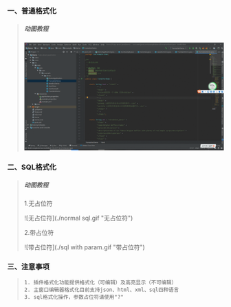 ### 一、普通格式化

> ##### 动图教程
>
> ![普通格式化](./format.gif "普通格式化")
>
>
>


### 二、SQL格式化

> ##### 动图教程
>
> 1.无占位符
>
> ![无占位符](./normal sql.gif "无占位符")
>
> 2.带占位符
>
> ![带占位符](./sql with param.gif "带占位符")
>

### 三、注意事项
>
> ```注意事项
> 1. 插件格式化功能提供格式化（可编辑）及高亮显示（不可编辑）
> 2. 主窗口编辑器格式化目前支持json、html、xml、sql四种语言
> 3. sql格式化操作，参数占位符请使用"?"
> ```